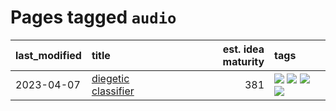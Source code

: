 # Pages tagged `audio`

|last_modified|title|est. idea maturity|tags
|:---|:---|---:|:---|
|2023-04-07|[diegetic classifier](../diegetic-classifier.md)|381|[![](https://img.shields.io/badge/tag-audio-5e378d)](../tags/audio.md) [![](https://img.shields.io/badge/tag-classification-394ee4)](../tags/classification.md) [![](https://img.shields.io/badge/tag-experimental-ea1833)](../tags/experimental.md) [![](https://img.shields.io/badge/tag-text2audio-cc5ed7)](../tags/text2audio.md)|